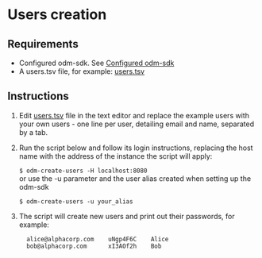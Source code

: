 # Users creation

## Requirements

- Configured odm-sdk. See [Configured odm-sdk](../../configuration.md)
- A users.tsv file, for example: [users.tsv](users.tsv)

## Instructions

1. Edit [users.tsv](users.tsv) file in the text editor and replace the example users with your own users - one line per user, detailing email and name, separated by a tab.
2. Run the script below and follow its login instructions, replacing the host name with the address of the instance the script will apply:

    `$ odm-create-users -H localhost:8080`<br/>
    or use the -u parameter and the user alias created when setting up the odm-sdk

    `$ odm-create-users -u your_alias`

3. The script will create new users and print out their passwords, for example:

    ```text
      alice@alphacorp.com    uNgp4F6C    Alice
      bob@alphacorp.com      xI3AOf2h    Bob
    ```
